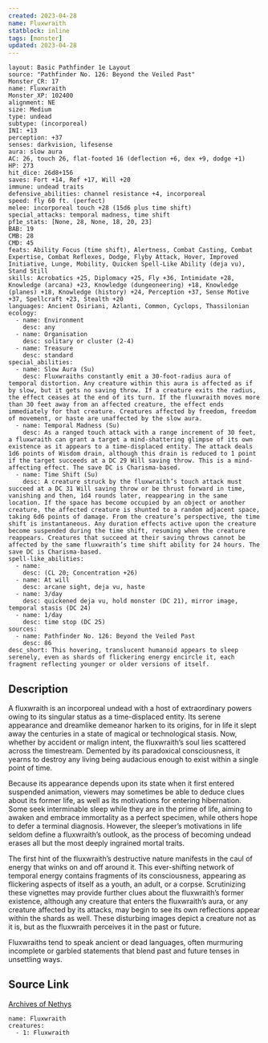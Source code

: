 ```yaml
---
created: 2023-04-28
name: Fluxwraith
statblock: inline
tags: [monster]
updated: 2023-04-28
---
```

```statblock
layout: Basic Pathfinder 1e Layout
source: "Pathfinder No. 126: Beyond the Veiled Past"
Monster_CR: 17
name: Fluxwraith
Monster_XP: 102400
alignment: NE
size: Medium
type: undead
subtype: (incorporeal)
INI: +13
perception: +37
senses: darkvision, lifesense
aura: slow aura
AC: 26, touch 26, flat-footed 16 (deflection +6, dex +9, dodge +1)
HP: 273
hit_dice: 26d8+156
saves: Fort +14, Ref +17, Will +20
immune: undead traits
defensive_abilities: channel resistance +4, incorporeal
speed: fly 60 ft. (perfect)
melee: incorporeal touch +28 (15d6 plus time shift)
special_attacks: temporal madness, time shift
pf1e_stats: [None, 28, None, 18, 20, 23]
BAB: 19
CMB: 28
CMD: 45
feats: Ability Focus (time shift), Alertness, Combat Casting, Combat Expertise, Combat Reflexes, Dodge, Flyby Attack, Hover, Improved Initiative, Lunge, Mobility, Quicken Spell-Like Ability (deja vu), Stand Still
skills: Acrobatics +25, Diplomacy +25, Fly +36, Intimidate +28, Knowledge (arcana) +23, Knowledge (dungeoneering) +18, Knowledge (planes) +18, Knowledge (history) +24, Perception +37, Sense Motive +37, Spellcraft +23, Stealth +20
languages: Ancient Osiriani, Azlanti, Common, Cyclops, Thassilonian
ecology:
  - name: Environment
    desc: any
  - name: Organisation
    desc: solitary or cluster (2-4)
  - name: Treasure
    desc: standard
special_abilities:
  - name: Slow Aura (Su)
    desc: Fluxwraiths constantly emit a 30-foot-radius aura of temporal distortion. Any creature within this aura is affected as if by slow, but it gets no saving throw. If a creature exits the radius, the effect ceases at the end of its turn. If the fluxwraith moves more than 30 feet away from an affected creature, the effect ends immediately for that creature. Creatures affected by freedom, freedom of movement, or haste are unaffected by the slow aura.
  - name: Temporal Madness (Su)
    desc: As a ranged touch attack with a range increment of 30 feet, a fluxwraith can grant a target a mind-shattering glimpse of its own existence as it appears to a time-displaced entity. The attack deals 1d6 points of Wisdom drain, although this drain is reduced to 1 point if the target succeeds at a DC 29 Will saving throw. This is a mind-affecting effect. The save DC is Charisma-based.
  - name: Time Shift (Su)
    desc: A creature struck by the fluxwraith’s touch attack must succeed at a DC 31 Will saving throw or be thrust forward in time, vanishing and then, 1d4 rounds later, reappearing in the same location. If the space has become occupied by an object or another creature, the affected creature is shunted to a random adjacent space, taking 6d6 points of damage. From the creature’s perspective, the time shift is instantaneous. Any duration effects active upon the creature become suspended during the time shift, resuming when the creature reappears. Creatures that succeed at their saving throws cannot be affected by the same fluxwraith’s time shift ability for 24 hours. The save DC is Charisma-based.
spell-like_abilities:
  - name:
    desc: (CL 20; Concentration +26)
  - name: At will
    desc: arcane sight, deja vu, haste
  - name: 3/day
    desc: quickened deja vu, hold monster (DC 21), mirror image, temporal stasis (DC 24)
  - name: 1/day
    desc: time stop (DC 25)
sources:
  - name: Pathfinder No. 126: Beyond the Veiled Past
    desc: 86
desc_short: This hovering, translucent humanoid appears to sleep serenely, even as shards of flickering energy encircle it, each fragment reflecting younger or older versions of itself.
```
## Description
A fluxwraith is an incorporeal undead with a host of extraordinary powers owing to its singular status as a time-displaced entity. Its serene appearance and dreamlike demeanor harken to its origins, for in life it slept away the centuries in a state of magical or technological stasis. Now, whether by accident or malign intent, the fluxwraith’s soul lies scattered across the timestream. Demented by its paradoxical consciousness, it yearns to destroy any living being audacious enough to exist within a single point of time.

 Because its appearance depends upon its state when it first entered suspended animation, viewers may sometimes be able to deduce clues about its former life, as well as its motivations for entering hibernation. Some seek interminable sleep while they are in the prime of life, aiming to awaken and embrace immortality as a perfect specimen, while others hope to defer a terminal diagnosis. However, the sleeper’s motivations in life seldom define a fluxwraith’s outlook, as the process of becoming undead erases all but the most deeply ingrained mortal traits.

 The first hint of the fluxwraith’s destructive nature manifests in the caul of energy that winks on and off around it. This ever-shifting network of temporal energy contains fragments of its consciousness, appearing as flickering aspects of itself as a youth, an adult, or a corpse. Scrutinizing these vignettes may provide further clues about the fluxwraith’s former existence, although any creature that enters the fluxwraith’s aura, or any creature affected by its attacks, may begin to see its own reflections appear within the shards as well. These disturbing images depict a creature not as it is, but as the fluxwraith perceives it in the past or future.

 Fluxwraiths tend to speak ancient or dead languages, often murmuring incomplete or garbled statements that blend past and future tenses in unsettling ways.
## Source Link
[Archives of Nethys](https://aonprd.com/MonsterDisplay.aspx?ItemName=Fluxwraith)
```encounter-table
name: Fluxwraith
creatures:
  - 1: Fluxwraith
```
